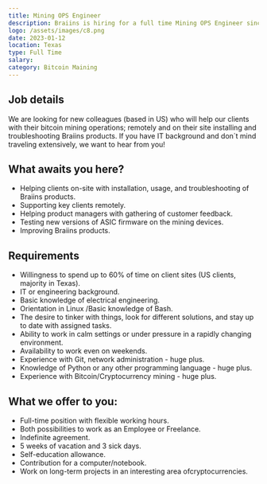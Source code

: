 ```yaml
---
title: Mining OPS Engineer
description: Braiins is hiring for a full time Mining OPS Engineer since Jan 12, 2023. Apply today.
logo: /assets/images/c8.png
date: 2023-01-12
location: Texas
type: Full Time
salary: 
category: Bitcoin Maining
---
```


## Job details

We are looking for new colleagues (based in US) who will help our clients with their bitcoin mining operations; remotely and on their site installing and troubleshooting Braiins products. If you have IT background and don´t mind traveling extensively, we want to hear from you!

## What awaits you here?

- Helping clients on-site with installation, usage, and troubleshooting of Braiins products.
- Supporting key clients remotely.
- Helping product managers with gathering of customer feedback.
- Testing new versions of ASIC firmware on the mining devices.
- Improving Braiins products.

## Requirements

- Willingness to spend up to 60% of time on client sites (US clients, majority in Texas).
- IT or engineering background.
- Basic knowledge of electrical engineering.
- Orientation in Linux /Basic knowledge of Bash.
- The desire to tinker with things, look for different solutions, and stay up to date with assigned tasks.
- Ability to work in calm settings or under pressure in a rapidly changing environment.
- Availability to work even on weekends.
- Experience with Git, network administration - huge plus.
- Knowledge of Python or any other programming language - huge plus.
- Experience with Bitcoin/Cryptocurrency mining - huge plus.

## What we offer to you:

- Full-time position with flexible working hours.
- Both possibilities to work as an Employee or Freelance.
- Indefinite agreement.
- 5 weeks of vacation and 3 sick days.
- Self-education allowance.
- Contribution for a computer/notebook.
- Work on long-term projects in an interesting area of ​​cryptocurrencies.
